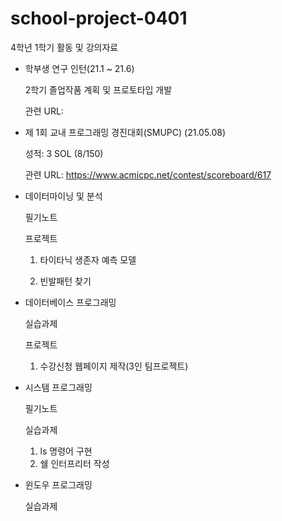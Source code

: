 # school-project-0401

4학년 1학기 활동 및 강의자료

- 학부생 연구 인턴(21.1 ~ 21.6) 
  
  2학기 졸업작품 계획 및 프로토타입 개발
  
  관련 URL:
  
- 제 1회 교내 프로그래밍 경진대회(SMUPC) (21.05.08)
  
  성적: 3 SOL (8/150)
  
  관련 URL: https://www.acmicpc.net/contest/scoreboard/617
  
- 데이터마이닝 및 분석

  필기노트

  프로젝트
  
  1. 타이타닉 생존자 예측 모델 
  
  2. 빈발패턴 찾기
  
- 데이터베이스 프로그래밍
  
  실습과제
  
  프로젝트
  
  1. 수강신청 웹페이지 제작(3인 팀프로젝트)

- 시스템 프로그래밍

  필기노트
  
  실습과제
  
  1. ls 명령어 구현 
  2. 쉘 인터프리터 작성  

- 윈도우 프로그래밍

  실습과제
